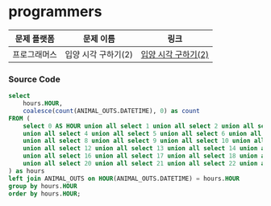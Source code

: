 # programmers

| 문제 플랫폼   | 문제 이름           | 링크                                   |
|---------------|--------------------|----------------------------------------|
| 프로그래머스          | 입양 시각 구하기(2) | [입양 시각 구하기(2)](https://school.programmers.co.kr/learn/courses/30/lessons/59413) |

### Source Code
```sql
select 
    hours.HOUR,
    coalesce(count(ANIMAL_OUTS.DATETIME), 0) as count
FROM (
    select 0 AS HOUR union all select 1 union all select 2 union all select 3
    union all select 4 union all select 5 union all select 6 union all select 7
    union all select 8 union all select 9 union all select 10 union all select 11
    union all select 12 union all select 13 union all select 14 union all select 15
    union all select 16 union all select 17 union all select 18 union all select 19
    union all select 20 union all select 21 union all select 22 union all select 23
) as hours
left join ANIMAL_OUTS on HOUR(ANIMAL_OUTS.DATETIME) = hours.HOUR
group by hours.HOUR
order by hours.HOUR;
```
